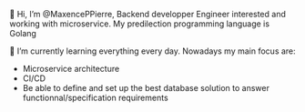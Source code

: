 👋 Hi, I’m @MaxencePPierre, Backend developper Engineer interested and working with microservice. My predilection programming language is Golang

🌱 I’m currently learning everything every day. Nowadays my main focus are:
- Microservice architecture
- CI/CD
- Be able to define and set up the best database solution to answer functionnal/specification requirements

<!---
MaxencePPierre/MaxencePPierre is a ✨ special ✨ repository because its `README.md` (this file) appears on your GitHub profile.
You can click the Preview link to take a look at your changes.
--->
